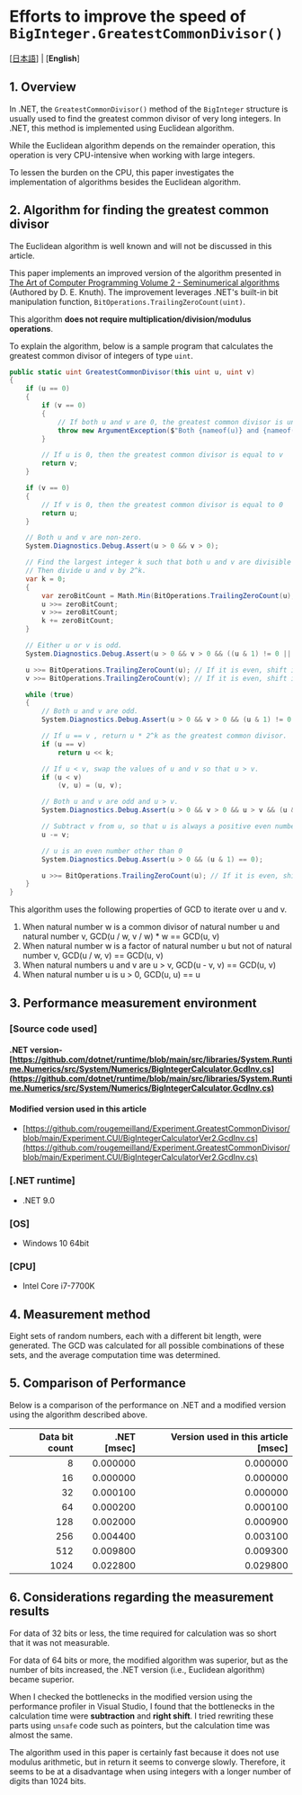<!--# `BigInteger.GreatestCommonDivisor()` の高速化の試み-->
# Efforts to improve the speed of `BigInteger.GreatestCommonDivisor()`

[[日本語](docs/README_ja.md)] | [**English**]

<!--## 1. 概要-->
## 1. Overview

<!--.NET で多倍長整数の最大公約数を求める場合には通常 `BigInteger` 構造体の `GreatestCommonDivisor()` メソッドを使用することが多い。
.NET 9.0 現在ではこのメソッドはユークリッドの互除法を使用して実装されている。-->
In .NET, the `GreatestCommonDivisor()` method of the `BigInteger` structure is usually used to find the greatest common divisor of very long integers.
In .NET, this method is implemented using Euclidean algorithm.

<!--互除法では剰余演算が不可欠であるが、多倍長整数においては剰余演算は CPU の負荷が高い。-->
While the Euclidean algorithm depends on the remainder operation, this operation is very CPU-intensive when working with large integers.

<!--本稿では、CPU の負荷をより軽減するために、互除法以外のアルゴリズムの実装を試みた。-->
To lessen the burden on the CPU, this paper investigates the implementation of algorithms besides the Euclidean algorithm.

<!--## 2. 最大公約数を求めるアルゴリズムについて-->
## 2. Algorithm for finding the greatest common divisor

<!--ユークリッドの互除法のアルゴリズムは広く知られているため、本稿では言及しない。-->
The Euclidean algorithm is well known and will not be discussed in this article.

<!--本稿で実装を試みたアルゴリズムは
[準数値算法 算術演算](https://www.amazon.co.jp/%E6%BA%96%E6%95%B0%E5%80%A4%E7%AE%97%E6%B3%95%E2%80%95%E7%AE%97%E8%A1%93%E6%BC%94%E7%AE%97-art-computer-programming-4/dp/4781904262) (D. E. Knuth 著)
にて紹介されているものに .NET 固有のビット操作 (`BitOperations.TrailingZeroCount(uint)`) を使用した改良を加えたものである。-->

This paper implements an improved version of the algorithm presented in [The Art of Computer Programming Volume 2 - Seminumerical algorithms](https://en.wikipedia.org/wiki/The_Art_of_Computer_Programming) (Authored by D. E. Knuth).
The improvement leverages .NET's built-in bit manipulation function, `BitOperations.TrailingZeroCount(uint)`. 

<!--このアルゴリズムでは **乗算/除算/剰余演算を必要としない**。-->
This algorithm **does not require multiplication/division/modulus operations**.

<!--アルゴリズムの説明のために、例として `uint` 型の整数の最大公約数を求めるサンプルプログラムを以下に示す。-->
To explain the algorithm, below is a sample program that calculates the greatest common divisor of integers of type `uint`.

```c#
public static uint GreatestCommonDivisor(this uint u, uint v)
{
    if (u == 0)
    {
        if (v == 0)
        {
            // If both u and v are 0, the greatest common divisor is undefined.
            throw new ArgumentException($"Both {nameof(u)} and {nameof(v)} are 0. The greatest common divisor of 0 and 0 is undefined.");
        }

        // If u is 0, then the greatest common divisor is equal to v
        return v;
    }

    if (v == 0)
    {
        // If v is 0, then the greatest common divisor is equal to 0
        return u;
    }

    // Both u and v are non-zero.
    System.Diagnostics.Debug.Assert(u > 0 && v > 0);

    // Find the largest integer k such that both u and v are divisible by 2^k.
    // Then divide u and v by 2^k.
    var k = 0;
    {
        var zeroBitCount = Math.Min(BitOperations.TrailingZeroCount(u), BitOperations.TrailingZeroCount(v));
        u >>= zeroBitCount;
        v >>= zeroBitCount;
        k += zeroBitCount;
    }

    // Either u or v is odd.
    System.Diagnostics.Debug.Assert(u > 0 && v > 0 && ((u & 1) != 0 || (v & 1) != 0));

    u >>= BitOperations.TrailingZeroCount(u); // If it is even, shift it right until it becomes odd.
    v >>= BitOperations.TrailingZeroCount(v); // If it is even, shift it right until it becomes odd.

    while (true)
    {
        // Both u and v are odd.
        System.Diagnostics.Debug.Assert(u > 0 && v > 0 && (u & 1) != 0 && (v & 1) != 0);

        // If u == v , return u * 2^k as the greatest common divisor.
        if (u == v)
            return u << k;

        // If u < v, swap the values ​​of u and v so that u > v.
        if (u < v)
            (v, u) = (u, v);

        // Both u and v are odd and u > v.
        System.Diagnostics.Debug.Assert(u > 0 && v > 0 && u > v && (u & 1) != 0 && (v & 1) != 0);

        // Subtract v from u, so that u is always a positive even number.
        u -= v;

        // u is an even number other than 0
        System.Diagnostics.Debug.Assert(u > 0 && (u & 1) == 0);

        u >>= BitOperations.TrailingZeroCount(u); // If it is even, shift it right until it becomes odd.
    }
}
```

<!--
このアルゴリズムは、GCD の以下の性質を利用して、u および v を小さくしていきながら繰り返す。
1. 自然数 w が 自然数 u と 自然数 v の公約数であるとき、GCD(u / w, v / w) * w == GCD(u, v)
2. 自然数 w が 自然数 u の因数であるが 自然数 v の因数ではないとき、 GCD(u / w, v) == GCD(u, v)
3. 自然数 u および v が u > v のとき、 GCD(u - v, v) == GCD(u, v)
4. 自然数 u が u > 0 のとき、 GCD(u, u) == u
-->
This algorithm uses the following properties of GCD to iterate over u and v.
1. When natural number w is a common divisor of natural number u and natural number v, GCD(u / w, v / w) * w == GCD(u, v)
2. When natural number w is a factor of natural number u but not of natural number v, GCD(u / w, v) == GCD(u, v)
3. When natural numbers u and v are u > v, GCD(u - v, v) == GCD(u, v)
4. When natural number u is u > 0, GCD(u, u) == u

<!--## 3. 性能測定環境-->
## 3. Performance measurement environment

<!--### [使用したコード]-->
### [Source code used]

<!--#### .NET 版-->
#### .NET version- [https://github.com/dotnet/runtime/blob/main/src/libraries/System.Runtime.Numerics/src/System/Numerics/BigIntegerCalculator.GcdInv.cs](https://github.com/dotnet/runtime/blob/main/src/libraries/System.Runtime.Numerics/src/System/Numerics/BigIntegerCalculator.GcdInv.cs)

<!--#### 本稿で使用した修正版-->
#### Modified version used in this article
- [https://github.com/rougemeilland/Experiment.GreatestCommonDivisor/blob/main/Experiment.CUI/BigIntegerCalculatorVer2.GcdInv.cs](https://github.com/rougemeilland/Experiment.GreatestCommonDivisor/blob/main/Experiment.CUI/BigIntegerCalculatorVer2.GcdInv.cs)

### [.NET runtime]
- .NET 9.0

### [OS]
- Windows 10 64bit

### [CPU]
- Intel Core i7-7700K

<!--## 4. 測定方法-->
## 4. Measurement method

<!--それそれのビット長の乱数を 8 種類生成したものの組み合わせで GCD を計算し、その計算時間の平均をとった。-->
Eight sets of random numbers, each with a different bit length, were generated.  The GCD was calculated for all possible combinations of these sets, and the average computation time was determined.

<!--## 5. 性能の比較-->
## 5. Comparison of Performance

<!--.NET での性能と、前述のアルゴリズムを使用した修正版の性能の比較結果を以下に示す。-->
Below is a comparison of the performance on .NET and a modified version using the algorithm described above.

| Data bit count | .NET [msec] | Version used in this article [msec] |
|--:|--:|--:|
| 8 | 0.000000 | 0.000000 |
| 16 | 0.000000 | 0.000000 |
| 32 | 0.000100 | 0.000000 |
| 64 | 0.000200 | 0.000100 |
| 128 | 0.002000 | 0.000900 |
| 256 | 0.004400 | 0.003100 |
| 512 | 0.009800 | 0.009300 |
| 1024 | 0.022800 | 0.029800 |

<!--## 6.考察-->
## 6. Considerations regarding the measurement results

<!--
32 ビット以下のデータについては、計算に必要な時間が非常に短時間であったため、計測不能であった。

64 ビット以上のデータでは修正版アルゴリズムは優勢ではあったものの、更にビット数が増えるにつれて .NET版 (つまりユークリッドの互除法) が優勢となった。

修正版でのボトルネックとなる箇所を Visual Studio のパフォーマンスプロファイラで調べてみたところ、計算時間のネックとなっていたのは **減算** と **右シフト** であった。
これらの箇所をポインタなどの `unsafe` コードを使用して書き換えてみたが、計算時間はほぼ変わらなかった。

本稿で使用したアルゴリズムは剰余演算を使用していないため確かに高速ではあるが、しかしその代わりに集束が遅いようである。
そのため、1024bit 程度以上のより桁数の長い整数ではかえって不利となるようである。
-->
For data of 32 bits or less, the time required for calculation was so short that it was not measurable.

For data of 64 bits or more, the modified algorithm was superior, but as the number of bits increased, the .NET version (i.e., Euclidean algorithm) became superior.

When I checked the bottlenecks in the modified version using the performance profiler in Visual Studio, I found that the bottlenecks in the calculation time were **subtraction** and **right shift**.
I tried rewriting these parts using `unsafe` code such as pointers, but the calculation time was almost the same.

The algorithm used in this paper is certainly fast because it does not use modulus arithmetic, but in return it seems to converge slowly.
Therefore, it seems to be at a disadvantage when using integers with a longer number of digits than 1024 bits.
